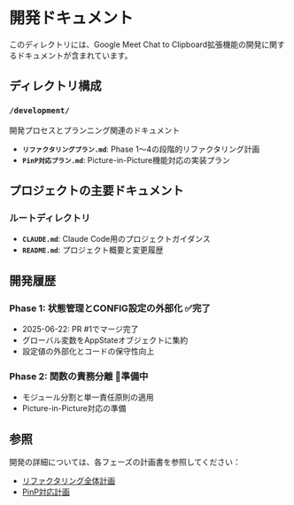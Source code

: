# 開発ドキュメント

このディレクトリには、Google Meet Chat to Clipboard拡張機能の開発に関するドキュメントが含まれています。

## ディレクトリ構成

### `/development/`
開発プロセスとプランニング関連のドキュメント

- **`リファクタリングプラン.md`**: Phase 1〜4の段階的リファクタリング計画
- **`PinP対応プラン.md`**: Picture-in-Picture機能対応の実装プラン

## プロジェクトの主要ドキュメント

### ルートディレクトリ
- **`CLAUDE.md`**: Claude Code用のプロジェクトガイダンス
- **`README.md`**: プロジェクト概要と変更履歴

## 開発履歴

### Phase 1: 状態管理とCONFIG設定の外部化 ✅完了
- 2025-06-22: PR #1でマージ完了
- グローバル変数をAppStateオブジェクトに集約
- 設定値の外部化とコードの保守性向上

### Phase 2: 関数の責務分離 🚧準備中
- モジュール分割と単一責任原則の適用
- Picture-in-Picture対応の準備

## 参照

開発の詳細については、各フェーズの計画書を参照してください：
- [リファクタリング全体計画](development/リファクタリングプラン.md)
- [PinP対応計画](development/PinP対応プラン.md)